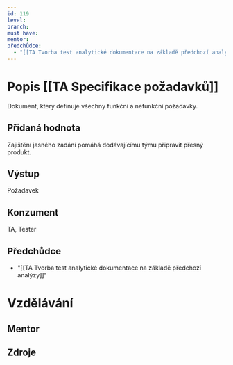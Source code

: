 ```yaml
---
id: 119
level: 
branch: 
must have: 
mentor: 
předchůdce: 
  - "[[TA Tvorba test analytické dokumentace na základě předchozí analýzy]]"
---
```



# Popis [[TA Specifikace požadavků]]
Dokument, který definuje všechny funkční a nefunkční požadavky.

## Přidaná hodnota
Zajištění jasného zadání pomáhá dodávajícímu týmu připravit přesný produkt.

## Výstup
Požadavek

## Konzument
TA, Tester

## Předchůdce

  - "[[TA Tvorba test analytické dokumentace na základě předchozí analýzy]]"

# Vzdělávání


## Mentor


## Zdroje
